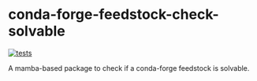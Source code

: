 # conda-forge-feedstock-check-solvable
[![tests](https://github.com/regro/conda-forge-feedstock-check-solvable/actions/workflows/tests.yml/badge.svg)](https://github.com/regro/conda-forge-feedstock-check-solvable/actions/workflows/tests.yml)

A mamba-based package to check if a conda-forge feedstock is solvable.
